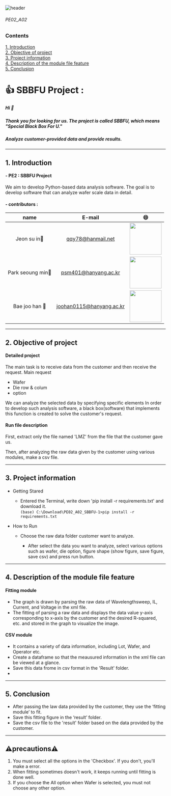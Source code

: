 ![header](https://capsule-render.vercel.app/api?type=wave&color=auto&height=200&section=header&text=SBBFU%20PROJECT&fontSize=50)

###### PE02_A02
### Contents

[1. Introduction](#1-introduction)\
[2. Objective of project](#2-objective-of-project)\
[3. Project information](#3-project-information)\
[4. Description of the module file feature](#4-description-of-the-module-file-feature)\
[5. Conclusion](#5-conclusion)

# 👍 SBBFU Project :
##### Hi :wave:
##### Thank you for looking for us. The project is called SBBFU, which means "Special Black Box For U."
##### Analyze customer-provided data and provide results.

---

## 1. Introduction
#### - PE2 : SBBFU Project
We aim to develop Python-based data analysis software. 
The goal is to develop software that can analyze wafer scale data in detail.
#### - contributors : 
|name|E-mail|:smile:|
|:---:|:---:|:---:|
|Jeon su in:girl:|qqy78@hanmail.net|<img src = "https://user-images.githubusercontent.com/84078034/121825406-2aa98400-cced-11eb-82d7-3fbbb3cdff28.png" width = "100" height = "100">|
|Park seoung min:boy:|psm401@hanyang.ac.kr|<img src = "https://user-images.githubusercontent.com/84078034/121825519-e074d280-cced-11eb-8507-995dd571eaf4.png" width = "100" height = "100">|
|Bae joo han :boy:|joohan0115@hanyang.ac.kr|<img src = "https://user-images.githubusercontent.com/84078034/121825720-e7501500-ccee-11eb-9093-d83795514a94.png" width = "100" height = "100">|

---

## 2. Objective of project
 #### Detailed project 
 The main task is to receive data from the customer and then receive the request.
 Main request 
 + Wafer
 + Die row & colum
 + option
 
 We can analyze the selected data by specifying specific elements
In order to develop such analysis software, a black box(software) that implements this function is created to solve the customer's request.

 #### Run file description
First, extract only the file named 'LMZ' from the file that the customer gave us. 

Then, after analyzing the raw data given by the customer using various modules, make a csv file.

---

## 3. Project information

####
* Getting Stared
   + Entered the Terminal, write down 'pip install -r requirements.txt' and download it. \
``(base) C:\Download\PE02_A02_SBBFU-1>pip install -r requirements.txt``

* How to Run
  + Choose the raw data folder customer want to analyze.
   
	+ After select the data you want to analyze, select various options such as wafer, die option, figure shape (show figure, save figure, save csv) and press run button.

---

## 4. Description of the module file feature

#### Fitting module
 -   The graph is drawn by parsing the raw data of Wavelengthsweep, IL, Current, and Voltage in the xml file.
 -   The fitting of parsing a raw data and displays the data value y-axis corresponding to x-axis by the customer and the desired R-squared, etc. and stored in the graph to visualize the image.

#### CSV module
 - It contains a variety of data information, including Lot, Wafer, and Operator etc.
 - Create a dataframe so that the meausured information in the xml file can be viewed at a glance.
 - Save this data frome in csv format in the 'Result' folder.
 - 
 ---
 
## 5. Conclusion
 - After passing the law data provided by the customer, they use the ‘fitting module’ to fit.
 - Save this fitting figure in the ‘result’ folder.
 - Save the csv file to the 'result' folder based on the data provided by the customer.
---
## :warning:precautions:warning:

 1) You must select all the options in the 'Checkbox'. If you don't, you'll make a error.
 2) When fitting sometimes doesn't work, it keeps running until fitting is done well.
 3) If you choose the All option when Wafer is selected, you must not choose any other option.
 

